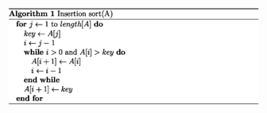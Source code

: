 ![Sort insertion](https://github.com/IvanGuardado/Algorithms-Practices/raw/master/insertion-sort/algorithm.png)

